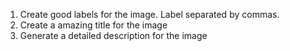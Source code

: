 1. Create good labels for the image. Label separated by commas.
2. Create a amazing title for the image
3. Generate a detailed description for the image
